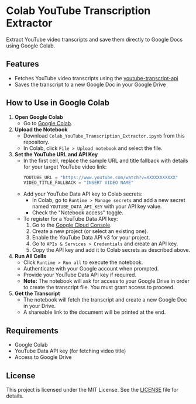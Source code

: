 # Colab YouTube Transcription Extractor

Extract YouTube video transcripts and save them directly to Google Docs using Google Colab.

## Features
- Fetches YouTube video transcripts using the [youtube-transcript-api](https://github.com/jdepoix/youtube-transcript-api)
- Saves the transcript to a new Google Doc in your Google Drive

## How to Use in Google Colab

1. **Open Google Colab**
	- Go to [Google Colab](https://colab.research.google.com/).
2. **Upload the Notebook**
	- Download `Colab_YouTube_Transcription_Extractor.ipynb` from this repository.
	- In Colab, click `File > Upload notebook` and select the file.
3. **Set the YouTube URL and API Key**
	 - In the first cell, replace the sample URL and title fallback with details for your target YouTube video link:
		 ```python
		 YOUTUBE_URL = "https://www.youtube.com/watch?v=XXXXXXXXXXX"
         VIDEO_TITLE_FALLBACK = "INSERT VIDEO NAME"
		 ```
	 - Add your YouTube Data API key to Colab secrets:
		 - In Colab, go to `Runtime > Manage secrets` and add a new secret named `YOUTUBE_DATA_API_KEY` with your API key value.
         - Check the "Notebook access" toggle.
	 - To register for a YouTube Data API key:
		 1. Go to the [Google Cloud Console](https://console.cloud.google.com/).
		 2. Create a new project (or select an existing one).
		 3. Enable the YouTube Data API v3 for your project.
		 4. Go to `APIs & Services > Credentials` and create an API key.
		 5. Copy the API key and add it to Colab secrets as described above.
4. **Run All Cells**
	- Click `Runtime > Run all` to execute the notebook.
	- Authenticate with your Google account when prompted.
	- Provide your YouTube Data API key if required.
	- **Note:** The notebook will ask for access to your Google Drive in order to create the transcript file. You must grant access to proceed.
5. **Get the Transcript**
	- The notebook will fetch the transcript and create a new Google Doc in your Drive.
	- A shareable link to the document will be printed at the end.

## Requirements
- Google Colab
- YouTube Data API key (for fetching video title)
- Access to Google Drive

## License
This project is licensed under the MIT License. See the [LICENSE](LICENSE) file for details.

